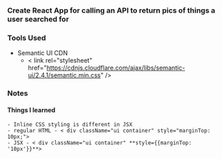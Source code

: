 ### Create React App for calling an API to return pics of things a user searched for 

### Tools Used
- Semantic UI CDN
  - < link rel="stylesheet" href="https://cdnjs.cloudflare.com/ajax/libs/semantic-ui/2.4.1/semantic.min.css" />
  
### Notes
#### Things I learned
    - Inline CSS styling is different in JSX
    - regular HTML - < div className="ui container" style="marginTop: 10px;">
    - JSX - < div className="ui container" **style={{marginTop: '10px'}}**>